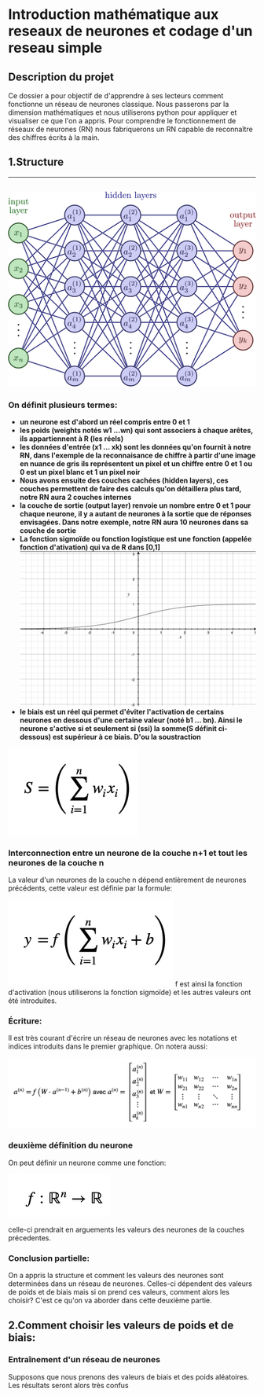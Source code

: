 # Introduction mathématique aux reseaux de neurones et codage d'un reseau simple

## Description du projet

Ce dossier a pour objectif de d'apprendre à ses lecteurs comment fonctionne un réseau de neurones classique. Nous passerons par la dimension mathématiques et nous utiliserons python pour appliquer et visualiser ce que l'on a appris. Pour comprendre le fonctionnement de réseaux de neurones (RN) nous fabriquerons un RN capable de reconnaître des chiffres écrits à la main.


## 1.Structure
---
![reseau-de-neurones](https://github.com/Armanddevacc/introduction-mathematiques-reseaux-neurones-et-codage/blob/main/image/NN.png)
---
### On définit plusieurs termes:
- **un neurone est d'abord un réel compris entre 0 et 1**
- **les poids (weights notés w1 ...wn) qui sont associers à chaque arêtes, ils appartiennent à R (les réels)**
- **les données d'entrée (x1 ... xk) sont les données qu'on fournit à notre RN, dans l'exemple de la reconnaisance de chiffre à partir d'une image en nuance de gris ils représentent un pixel et un chiffre entre 0 et 1 ou 0 est un pixel blanc et 1 un pixel noir**
- **Nous avons ensuite des couches cachées (hidden layers), ces couches permettent de faire des calculs qu'on détaillera plus tard, notre RN aura 2 couches internes**
- **la couche de sortie (output layer) renvoie un nombre entre 0 et 1 pour chaque neurone, il y a autant de neurones à la sortie que de réponses envisagées. Dans notre exemple, notre RN aura 10 neurones dans sa couche de sortie**
- **La fonction sigmoïde ou fonction logistique est une fonction (appelée fonction d'ativation) qui va de R dans [0,1]**
![fonction](https://github.com/Armanddevacc/introduction-mathematiques-reseaux-neurones-et-codage/blob/main/image/fonction-sigmoide.png)
- **le biais est un réel qui permet d'éviter l'activation de certains neurones en dessous d'une certaine valeur (noté b1 ... bn). Ainsi le neurone s'active si et seulement si (ssi) la somme(S définit ci-dessous) est supérieur à ce biais. D'ou la soustraction**

![Equation](https://github.com/Armanddevacc/introduction-mathematiques-reseaux-neurones-et-codage/blob/main/image/somme.png)

### Interconnection entre un neurone de la couche n+1 et tout les neurones de la couche n
La valeur d'un neurones de la couche n dépend entièrement de neurones précédents, cette valeur est définie par la formule:

![Equation](https://github.com/Armanddevacc/introduction-mathematiques-reseaux-neurones-et-codage/blob/main/image/fonction-neurone.png)
f est ainsi la fonction d'activation (nous utiliserons la fonction sigmoïde) et les autres valeurs ont été introduites.
### Écriture:
Il est très courant d'écrire un réseau de neurones avec les notations et indices introduits dans le premier graphique. On notera aussi:

![Equation](https://github.com/Armanddevacc/introduction-mathematiques-reseaux-neurones-et-codage/blob/main/image/notation.png)
### deuxième définition du neurone 
On peut définir un neurone comme une fonction:

![Equation](https://github.com/Armanddevacc/introduction-mathematiques-reseaux-neurones-et-codage/blob/main/image/fonction_R^n.png)

celle-ci prendrait en arguements les valeurs des neurones de la couches précedentes.

### Conclusion partielle:

On a appris la structure et comment les valeurs des neurones sont determinées dans un réseau de neurones. Celles-ci dépendent des valeurs de poids et de biais mais si on prend ces valeurs, comment alors les choisir? C'est ce qu'on va aborder dans cette deuxième partie.



## 2.Comment choisir les valeurs de poids et de biais:

### Entraînement d'un réseau de neurones
Supposons que nous prenons des valeurs de biais et des poids aléatoires. Les résultats seront alors très confus

